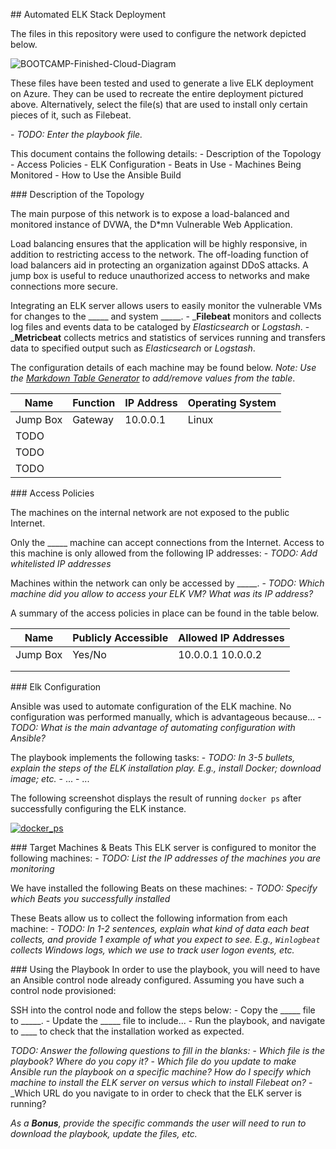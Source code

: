 \## Automated ELK Stack Deployment 

The files in this repository were used to configure the network depicted below. 

![BOOTCAMP-Finished-Cloud-Diagram](https://user-images.githubusercontent.com/85771952/136270986-f3ca1f0f-200a-493e-a245-d7fa01fd4392.png)

These files have been tested and used to generate a live ELK deployment on Azure. They can be used to recreate the entire deployment pictured above. Alternatively, select the file(s) that are used to install only certain pieces of it, such as Filebeat. 

\- _TODO: Enter the playbook file._ 

This document contains the following details: 
\- Description of the Topology 
\- Access Policies 
\- ELK Configuration 
\- Beats in Use 
\- Machines Being Monitored 
\- How to Use the Ansible Build 


\### Description of the Topology 

The main purpose of this network is to expose a load-balanced and monitored instance of DVWA, the D*mn Vulnerable Web Application. 

Load balancing ensures that the application will be highly responsive, in addition to restricting access to the network. 
The off-loading function of load balancers aid in protecting an organization against DDoS attacks.  A jump box is useful to reduce unauthorized access to networks and make connections more secure. 

Integrating an ELK server allows users to easily monitor the vulnerable VMs for changes to the _____ and system _____. 
\- _**Filebeat**  monitors and collects log files and events data to be cataloged by *Elasticsearch* or *Logstash*.
\- _**Metricbeat** collects metrics and statistics of services running and transfers data to specified output such as *Elasticsearch* or *Logstash*.

The configuration details of each machine may be found below. 
_Note: Use the [Markdown Table Generator](http://www.tablesgenerator.com/markdown_tables) to add/remove values from the table_. 

| Name     | Function | IP Address | Operating System |
| -------- | -------- | ---------- | ---------------- |
| Jump Box | Gateway  | 10.0.0.1   | Linux            |
| TODO     |          |            |                  |
| TODO     |          |            |                  |
| TODO     |          |            |                  |

\### Access Policies 

The machines on the internal network are not exposed to the public Internet. 

Only the _____ machine can accept connections from the Internet. Access to this machine is only allowed from the following IP addresses: 
\- _TODO: Add whitelisted IP addresses_ 

Machines within the network can only be accessed by _____. 
\- _TODO: Which machine did you allow to access your ELK VM? What was its IP address?_ 

A summary of the access policies in place can be found in the table below. 

| Name     | Publicly Accessible | Allowed IP Addresses |
| -------- | ------------------- | -------------------- |
| Jump Box | Yes/No              | 10.0.0.1 10.0.0.2    |
|          |                     |                      |
|          |                     |                      |

\### Elk Configuration 

Ansible was used to automate configuration of the ELK machine. No configuration was performed manually, which is advantageous because... 
\- _TODO: What is the main advantage of automating configuration with Ansible?_ 

The playbook implements the following tasks: 
\- _TODO: In 3-5 bullets, explain the steps of the ELK installation play. E.g., install Docker; download image; etc._ 
\- ... 
\- ... 

The following screenshot displays the result of running `docker ps` after successfully configuring the ELK instance. 

[![docker_ps](https://user-images.githubusercontent.com/85771952/136271074-ffbe9dca-5493-4676-9b4a-681825cac775.png)](~/Projects/X-Cybersecurity-X/Images/docker_ps.png) 

\### Target Machines & Beats 
This ELK server is configured to monitor the following machines: 
\- _TODO: List the IP addresses of the machines you are monitoring_ 

We have installed the following Beats on these machines: 
\- _TODO: Specify which Beats you successfully installed_ 

These Beats allow us to collect the following information from each machine: 
\- _TODO: In 1-2 sentences, explain what kind of data each beat collects, and provide 1 example of what you expect to see. E.g., `Winlogbeat` collects Windows logs, which we use to track user logon events, etc._ 

\### Using the Playbook 
In order to use the playbook, you will need to have an Ansible control node already configured. Assuming you have such a control node provisioned: 

SSH into the control node and follow the steps below: 
\- Copy the _____ file to _____. 
\- Update the _____ file to include... 
\- Run the playbook, and navigate to ____ to check that the installation worked as expected. 

_TODO: Answer the following questions to fill in the blanks:_ 
\- _Which file is the playbook? Where do you copy it?_ 
\- _Which file do you update to make Ansible run the playbook on a specific machine? How do I specify which machine to install the ELK server on versus which to install Filebeat on?_ 
\- _Which URL do you navigate to in order to check that the ELK server is running? 

_As a **Bonus**, provide the specific commands the user will need to run to download the playbook, update the files, etc._ 